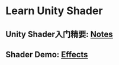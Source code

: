 # Learn Unity Shader
## Unity Shader入门精要: [Notes](https://github.com/Ared521/UnityShader/blob/main/Assets/%E5%85%A5%E9%97%A8%E7%B2%BE%E8%A6%81%E8%AF%BB%E4%B9%A6%E7%AC%94%E8%AE%B0/README.md)

## Shader Demo: [Effects](https://github.com/Ared521/UnityShader/blob/main/Assets/Effects/README.md)
